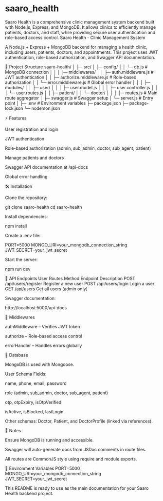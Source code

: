 # saaro_health
Saaro Health is a comprehensive clinic management system backend built with Node.js, Express, and MongoDB. It allows clinics to efficiently manage patients, doctors, and staff, while providing secure user authentication and role-based access control. 
Saaro Health - Clinic Management System

A Node.js + Express + MongoDB backend for managing a health clinic, including users, patients, doctors, and appointments. This project uses JWT authentication, role-based authorization, and Swagger API documentation.

📁 Project Structure
saaro-health/
│
├─ src/
│   ├─ config/
│   │   └─ db.js               # MongoDB connection
│   │
│   ├─ middlewares/
│   │   ├─ auth.middleware.js  # JWT authentication
│   │   ├─ authorize.middleware.js # Role-based authorization
│   │   └─ error.middleware.js # Global error handler
│   │
│   ├─ modules/
│   │   ├─ user/
│   │   │   ├─ user.model.js
│   │   │   ├─ user.controller.js
│   │   │   └─ user.routes.js
│   │   ├─ patient/
│   │   └─ doctor/
│   │
│   ├─ routes.js               # Main route aggregator
│   ├─ swagger.js              # Swagger setup
│   └─ server.js               # Entry point
│
├─ .env                        # Environment variables
├─ package.json
├─ package-lock.json
└─ nodemon.json

⚡ Features

User registration and login

JWT authentication

Role-based authorization (admin, sub_admin, doctor, sub_agent, patient)

Manage patients and doctors

Swagger API documentation at /api-docs

Global error handling

🛠 Installation

Clone the repository:

git clone <repo-url> saaro-health
cd saaro-health


Install dependencies:

npm install


Create a .env file:

PORT=5000
MONGO_URI=your_mongodb_connection_string
JWT_SECRET=your_jwt_secret


Start the server:

npm run dev

🚀 API Endpoints
User Routes
Method	Endpoint	Description
POST	/api/users/register	Register a new user
POST	/api/users/login	Login a user
GET	/api/users	Get all users (admin only)

Swagger documentation:

http://localhost:5000/api-docs

📝 Middlewares

authMiddleware – Verifies JWT token

authorize – Role-based access control

errorHandler – Handles errors globally

💾 Database

MongoDB is used with Mongoose.

User Schema Fields:

name, phone, email, password

role (admin, sub_admin, doctor, sub_agent, patient)

otp, otpExpiry, isOtpVerified

isActive, isBlocked, lastLogin

Other schemas: Doctor, Patient, and DoctorProfile (linked via references).

📌 Notes

Ensure MongoDB is running and accessible.

Swagger will auto-generate docs from JSDoc comments in route files.

All routes are CommonJS style using require and module.exports.

🔑 Environment Variables
PORT=5000
MONGO_URI=your_mongodb_connection_string
JWT_SECRET=your_jwt_secret


This README is ready to use as the main documentation for your Saaro Health backend project.
